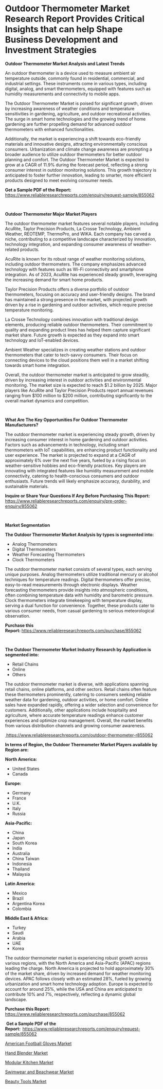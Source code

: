 <p><h1>Outdoor Thermometer Market Research Report Provides Critical Insights that can help Shape Business Development and Investment Strategies</h1></p><p><strong>Outdoor Thermometer Market Analysis and Latest Trends</strong></p>
<p><p>An outdoor thermometer is a device used to measure ambient air temperature outside, commonly found in residential, commercial, and industrial settings. These instruments come in various types, including digital, analog, and smart thermometers, equipped with features such as humidity measurements and connectivity to mobile apps.</p><p>The Outdoor Thermometer Market is poised for significant growth, driven by increasing awareness of weather conditions and temperature sensitivities in gardening, agriculture, and outdoor recreational activities. The surge in smart home technologies and the growing trend of home gardening are further propelling demand for advanced outdoor thermometers with enhanced functionalities.</p><p>Additionally, the market is experiencing a shift towards eco-friendly materials and innovative designs, attracting environmentally conscious consumers. Urbanization and climate change awareness are prompting a broader audience to utilize outdoor thermometers for better outdoor planning and comfort. The Outdoor Thermometer Market is expected to grow at a CAGR of 11.9% during the forecast period, reflecting a strong consumer interest in outdoor monitoring solutions. This growth trajectory is anticipated to foster further innovation, leading to smarter, more efficient products designed to meet evolving consumer needs.</p></p>
<p><strong>Get a Sample PDF of the Report:&nbsp;</strong> <a href="https://www.reliableresearchreports.com/enquiry/request-sample/855062?utm_campaign=11&utm_medium=2&utm_source=Github&utm_content=ia&utm_term=04042025&utm_id=outdoor-thermometer">https://www.reliableresearchreports.com/enquiry/request-sample/855062</a></p>
<p>&nbsp;</p>
<p><strong>Outdoor Thermometer Major Market Players</strong></p>
<p><p>The outdoor thermometer market features several notable players, including AcuRite, Taylor Precision Products, La Crosse Technology, Ambient Weather, REOTEMP, ThermoPro, and WIKA. Each company has carved a niche, contributing to a competitive landscape characterized by innovation, technology integration, and expanding consumer awareness of weather-related products.</p><p>AcuRite is known for its robust range of weather monitoring solutions, including outdoor thermometers. The company emphasizes advanced technology with features such as Wi-Fi connectivity and smartphone integration. As of 2023, AcuRite has experienced steady growth, leveraging the increasing demand for smart home products.</p><p>Taylor Precision Products offers a diverse portfolio of outdoor thermometers, focusing on accuracy and user-friendly designs. The brand has maintained a strong presence in the market, with projected growth driven by a rise in gardening and outdoor activities, which require precise temperature monitoring.</p><p>La Crosse Technology combines innovation with traditional design elements, producing reliable outdoor thermometers. Their commitment to quality and expanding product lines has helped them capture significant market share. Future growth is expected as they expand into smart technology and IoT-enabled devices.</p><p>Ambient Weather specializes in creating weather stations and outdoor thermometers that cater to tech-savvy consumers. Their focus on connecting devices to the cloud positions them well in a market shifting towards smart home integration.</p><p>Overall, the outdoor thermometer market is anticipated to grow steadily, driven by increasing interest in outdoor activities and environmental monitoring. The market size is expected to reach $1.2 billion by 2025. Major players like AcuRite and Taylor Precision Products report annual revenues ranging from $100 million to $200 million, contributing significantly to the overall market dynamics and competition.</p></p>
<p>&nbsp;</p>
<p><strong>What Are The Key Opportunities For Outdoor Thermometer Manufacturers?</strong></p>
<p><p>The outdoor thermometer market is experiencing steady growth, driven by increasing consumer interest in home gardening and outdoor activities. Factors such as advancements in technology, including smart thermometers with IoT capabilities, are enhancing product functionality and user experience. The market is projected to expand at a CAGR of approximately 6% over the next five years, fueled by a rising focus on weather-sensitive hobbies and eco-friendly practices. Key players are innovating with integrated features like humidity measurement and mobile connectivity, catering to health-conscious consumers and outdoor enthusiasts. Future trends will likely emphasize accuracy, durability, and sustainable materials.</p></p>
<p><strong>Inquire or Share Your Questions If Any Before Purchasing This Report:</strong> <a href="https://www.reliableresearchreports.com/enquiry/pre-order-enquiry/855062?utm_campaign=11&utm_medium=2&utm_source=Github&utm_content=ia&utm_term=04042025&utm_id=outdoor-thermometer">https://www.reliableresearchreports.com/enquiry/pre-order-enquiry/855062</a></p>
<p>&nbsp;</p>
<p><strong>Market Segmentation</strong></p>
<p><strong>The Outdoor Thermometer Market Analysis by types is segmented into:</strong></p>
<p><ul><li>Analog Thermometers</li><li>Digital Thermometers</li><li>Weather Forecasting Thermometers</li><li>Clock Thermometers</li></ul></p>
<p><p>The outdoor thermometer market consists of several types, each serving unique purposes. Analog thermometers utilize traditional mercury or alcohol techniques for temperature readings. Digital thermometers offer precise, easy-to-read measurements through electronic displays. Weather forecasting thermometers provide insights into atmospheric conditions, often combining temperature data with humidity and barometric pressure. Clock thermometers integrate timekeeping with temperature display, serving a dual function for convenience. Together, these products cater to various consumer needs, from casual gardening to serious meteorological observation.</p></p>
<p><strong>Purchase this Report:&nbsp;</strong><a href="https://www.reliableresearchreports.com/purchase/855062?utm_campaign=11&utm_medium=2&utm_source=Github&utm_content=ia&utm_term=04042025&utm_id=outdoor-thermometer">https://www.reliableresearchreports.com/purchase/855062</a></p>
<p>&nbsp;</p>
<p><strong>The Outdoor Thermometer Market Industry Research by Application is segmented into:</strong></p>
<p><ul><li>Retail Chains</li><li>Online</li><li>Others</li></ul></p>
<p><p>The outdoor thermometer market is diverse, with applications spanning retail chains, online platforms, and other sectors. Retail chains often feature these thermometers prominently, catering to consumers seeking reliable weather data for gardening, outdoor activities, or home comfort. Online sales have expanded rapidly, offering a wider selection and convenience for customers. Additionally, other applications include hospitality and agriculture, where accurate temperature readings enhance customer experiences and optimize crop management. Overall, the market benefits from various distribution channels and growing consumer awareness.</p></p>
<p><a href="https://www.reliableresearchreports.com/outdoor-thermometer-r855062?utm_campaign=11&utm_medium=2&utm_source=Github&utm_content=ia&utm_term=04042025&utm_id=outdoor-thermometer">&nbsp;https://www.reliableresearchreports.com/outdoor-thermometer-r855062</a></p>
<p><strong>In terms of Region, the Outdoor Thermometer Market Players available by Region are:</strong></p>
<p>
    <p> <strong> North America: </strong>
        <ul>
            <li>United States</li>
            <li>Canada</li>
        </ul>
        </p> 
    <p> <strong> Europe: </strong>
        <ul>
            <li>Germany</li>
            <li>France</li>
            <li>U.K.</li>
            <li>Italy</li>
            <li>Russia</li>
        </ul>
        </p> 
    <p> <strong> Asia-Pacific: </strong>
        <ul>
            <li>China</li>
            <li>Japan</li>
            <li>South Korea</li>
            <li>India</li>
            <li>Australia</li>
            <li>China Taiwan</li>
            <li>Indonesia</li>
            <li>Thailand</li>
            <li>Malaysia</li>
        </ul>
        </p> 
    <p> <strong> Latin America: </strong>
        <ul>
            <li>Mexico</li>
            <li>Brazil</li>
            <li>Argentina Korea</li>
            <li>Colombia</li>
        </ul>
        </p> 
    <p> <strong> Middle East & Africa: </strong>
        <ul>
            <li>Turkey</li>
            <li>Saudi</li>
            <li>Arabia</li>
            <li>UAE</li>
            <li>Korea</li>
        </ul>
    </p>
    </p>
<p><p>The outdoor thermometer market is experiencing robust growth across various regions, with the North America and Asia-Pacific (APAC) regions leading the charge. North America is projected to hold approximately 30% of the market share, driven by increased demand for weather monitoring devices. APAC follows closely with an estimated 28%, fueled by growing urbanization and smart home technology adoption. Europe is expected to account for around 25%, while the USA and China are anticipated to contribute 10% and 7%, respectively, reflecting a dynamic global landscape.</p></p>
<p><strong>Purchase this Report: </strong><a href="https://www.reliableresearchreports.com/purchase/855062?utm_campaign=11&utm_medium=2&utm_source=Github&utm_content=ia&utm_term=04042025&utm_id=outdoor-thermometer">https://www.reliableresearchreports.com/purchase/855062</a></p>
<p>&nbsp;<strong>Get a Sample PDF of the Report:&nbsp;&nbsp;</strong><a href="https://www.reliableresearchreports.com/enquiry/request-sample/855062?utm_campaign=11&utm_medium=2&utm_source=Github&utm_content=ia&utm_term=04042025&utm_id=outdoor-thermometer">https://www.reliableresearchreports.com/enquiry/request-sample/855062</a></p>
<p><strong></strong></p>
<p><p><a href="https://github.com/nagateyisu29/Market-Research-Report-List-1/blob/main/american-football-gloves-market.md?utm_campaign=11&utm_medium=2&utm_source=Github&utm_content=ia&utm_term=04042025&utm_id=outdoor-thermometer">American Football Gloves Market</a></p><p><a href="https://github.com/steegwajma22/Market-Research-Report-List-1/blob/main/hand-blender-market.md?utm_campaign=11&utm_medium=2&utm_source=Github&utm_content=ia&utm_term=04042025&utm_id=outdoor-thermometer">Hand Blender Market</a></p><p><a href="https://github.com/guzasbahsas/Market-Research-Report-List-1/blob/main/modular-kitchen-market.md?utm_campaign=11&utm_medium=2&utm_source=Github&utm_content=ia&utm_term=04042025&utm_id=outdoor-thermometer">Modular Kitchen Market</a></p><p><a href="https://github.com/kaniselway4c/Market-Research-Report-List-1/blob/main/swimwear-and-beachwear-market.md?utm_campaign=11&utm_medium=2&utm_source=Github&utm_content=ia&utm_term=04042025&utm_id=outdoor-thermometer">Swimwear and Beachwear Market</a></p><p><a href="https://github.com/rokiahgrendy/Market-Research-Report-List-1/blob/main/beauty-tools-market.md?utm_campaign=11&utm_medium=2&utm_source=Github&utm_content=ia&utm_term=04042025&utm_id=outdoor-thermometer">Beauty Tools Market</a></p></p>